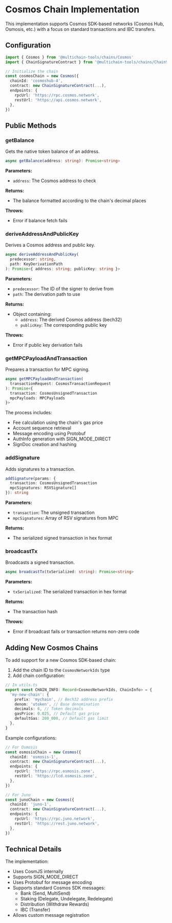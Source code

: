 # Cosmos Chain Implementation

This implementation supports Cosmos SDK-based networks (Cosmos Hub, Osmosis, etc.) with a focus on standard transactions and IBC transfers.

## Configuration

```typescript
import { Cosmos } from '@multichain-tools/chains/Cosmos'
import { ChainSignatureContract } from '@multichain-tools/chains/ChainSignatureContract'

// Initialize the chain
const cosmosChain = new Cosmos({
  chainId: 'cosmoshub-4',
  contract: new ChainSignatureContract(...),
  endpoints: {
    rpcUrl: 'https://rpc.cosmos.network',
    restUrl: 'https://api.cosmos.network',
  },
})
```

## Public Methods

### getBalance

Gets the native token balance of an address.

```typescript
async getBalance(address: string): Promise<string>
```

**Parameters:**

- `address`: The Cosmos address to check

**Returns:**

- The balance formatted according to the chain's decimal places

**Throws:**

- Error if balance fetch fails

### deriveAddressAndPublicKey

Derives a Cosmos address and public key.

```typescript
async deriveAddressAndPublicKey(
  predecessor: string,
  path: KeyDerivationPath
): Promise<{ address: string; publicKey: string }>
```

**Parameters:**

- `predecessor`: The ID of the signer to derive from
- `path`: The derivation path to use

**Returns:**

- Object containing:
  - `address`: The derived Cosmos address (bech32)
  - `publicKey`: The corresponding public key

**Throws:**

- Error if public key derivation fails

### getMPCPayloadAndTransaction

Prepares a transaction for MPC signing.

```typescript
async getMPCPayloadAndTransaction(
  transactionRequest: CosmosTransactionRequest
): Promise<{
  transaction: CosmosUnsignedTransaction
  mpcPayloads: MPCPayloads
}>
```

The process includes:

- Fee calculation using the chain's gas price
- Account sequence retrieval
- Message encoding using Protobuf
- AuthInfo generation with SIGN_MODE_DIRECT
- SignDoc creation and hashing

### addSignature

Adds signatures to a transaction.

```typescript
addSignature(params: {
  transaction: CosmosUnsignedTransaction
  mpcSignatures: RSVSignature[]
}): string
```

**Parameters:**

- `transaction`: The unsigned transaction
- `mpcSignatures`: Array of RSV signatures from MPC

**Returns:**

- The serialized signed transaction in hex format

### broadcastTx

Broadcasts a signed transaction.

```typescript
async broadcastTx(txSerialized: string): Promise<string>
```

**Parameters:**

- `txSerialized`: The serialized transaction in hex format

**Returns:**

- The transaction hash

**Throws:**

- Error if broadcast fails or transaction returns non-zero code

## Adding New Cosmos Chains

To add support for a new Cosmos SDK-based chain:

1. Add the chain ID to the `CosmosNetworkIds` type
2. Add chain configuration:

```typescript
// In utils.ts
export const CHAIN_INFO: Record<CosmosNetworkIds, ChainInfo> = {
  'my-new-chain': {
    prefix: 'mychain', // Bech32 address prefix
    denom: 'utoken', // Base denomination
    decimals: 6, // Token decimals
    gasPrice: 0.025, // Default gas price
    defaultGas: 200_000, // Default gas limit
  },
}
```

Example configurations:

```typescript
// For Osmosis
const osmosisChain = new Cosmos({
  chainId: 'osmosis-1',
  contract: new ChainSignatureContract(...),
  endpoints: {
    rpcUrl: 'https://rpc.osmosis.zone',
    restUrl: 'https://lcd.osmosis.zone',
  },
})

// For Juno
const junoChain = new Cosmos({
  chainId: 'juno-1',
  contract: new ChainSignatureContract(...),
  endpoints: {
    rpcUrl: 'https://rpc.juno.network',
    restUrl: 'https://rest.juno.network',
  },
})
```

## Technical Details

The implementation:

- Uses CosmJS internally
- Supports SIGN_MODE_DIRECT
- Uses Protobuf for message encoding
- Supports standard Cosmos SDK messages:
  - Bank (Send, MultiSend)
  - Staking (Delegate, Undelegate, Redelegate)
  - Distribution (Withdraw Rewards)
  - IBC (Transfer)
- Allows custom message registration
